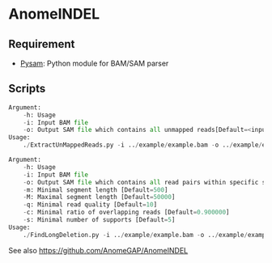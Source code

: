 # AnomeINDEL


## Requirement

- [Pysam](https://github.com/pysam-developers/pysam): Python module for BAM/SAM parser

## Scripts

```ExtractUnMappedReads.py -i <Input BAM> -o <Output SAM>
Argument:
	-h: Usage
	-i: Input BAM file
	-o: Output SAM file which contains all unmapped reads[Default=<inputfile>.unmapped.sam]
Usage:
	./ExtractUnMappedReads.py -i ../example/example.bam -o ../example/example.unmapped.sam
```

```FindLongDeletion.py -i <Input BAM> -o <Output SAM> -m <Minimal Segment Length> -M <Maximal Segment Length> -q <Minimal Quality> -c <Minimal Coverage> -s <Minimal Number of Supports>
Argument:
	-h: Usage
	-i: Input BAM file
	-o: Output SAM file which contains all read pairs within specific segment length [Default=<inputfile>.ld.sam]
	-m: Minimal segment length [Default=500]
	-M: Maximal segment length [Default=50000]
	-q: Minimal read quality [Default=10]
	-c: Minimal ratio of overlapping reads [Default=0.900000]
	-s: Minimal number of supports [Default=5]
Usage:
	./FindLongDeletion.py -i ../example/example.bam -o ../example/example.ld.sam -m 500 -M 50000 -q 10 -c 0.9 -s 5
```

See also https://github.com/AnomeGAP/AnomeINDEL

